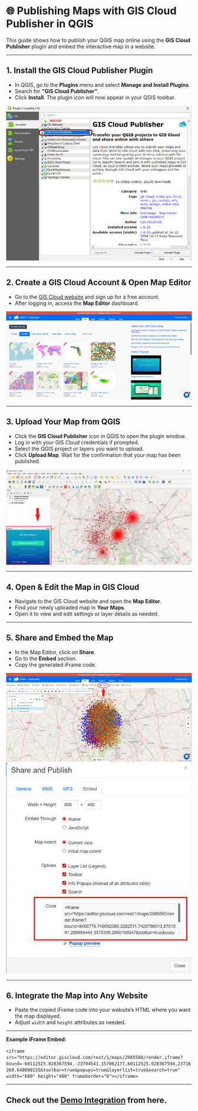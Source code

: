 # 🌐 Publishing Maps with GIS Cloud Publisher in QGIS

This guide shows how to publish your QGIS map online using the **GIS Cloud Publisher** plugin and embed the interactive map in a website.

---

## 1. Install the GIS Cloud Publisher Plugin

- In QGIS, go to the **Plugins** menu and select **Manage and Install Plugins**.
- Search for **“GIS Cloud Publisher”**.
- Click **Install**. The plugin icon will now appear in your QGIS toolbar.

![Install GIS Cloud Publisher Plugin](Stepwise_Images/1.png)

---

## 2. Create a GIS Cloud Account & Open Map Editor

- Go to the [GIS Cloud website](https://www.giscloud.com/) and sign up for a free account.
- After logging in, access the **Map Editor** dashboard.

![Map Editor Dashboard](Stepwise_Images/2.png)

---

## 3. Upload Your Map from QGIS

- Click the **GIS Cloud Publisher** icon in QGIS to open the plugin window.
- Log in with your GIS Cloud credentials if prompted.
- Select the QGIS project or layers you want to upload.
- Click **Upload Map**. Wait for the confirmation that your map has been published.

![GIS Cloud Publisher Plugin](Stepwise_Images/3.png)

---

## 4. Open & Edit the Map in GIS Cloud

- Navigate to the GIS Cloud website and open the **Map Editor**.
- Find your newly uploaded map in **Your Maps**.
- Open it to view and edit settings or layer details as needed.

---

## 5. Share and Embed the Map

- In the Map Editor, click on **Share**.
- Go to the **Embed** section.
- Copy the generated iFrame code.

![Share option](Stepwise_Images/5_1.png)
![Embeded Code for Integration](Stepwise_Images/5_2.png)

---

## 6. Integrate the Map into Any Website

- Paste the copied iFrame code into your website’s HTML where you want the map displayed.
- Adjust `width` and `height` attributes as needed.
---
**Example iFrame Embed:**

``` <iframe src="https://editor.giscloud.com/rest/1/maps/2985560/render.iframe?bound=-60112525.028367594,-23794541.157062177,60112525.028367594,23716269.640098155&toolbar=true&popups=true&layerlist=true&search=true" width="600" height="400" frameborder="0"></iframe> ```

---

## Check out the [Demo Integration](integration_1.html) from here.